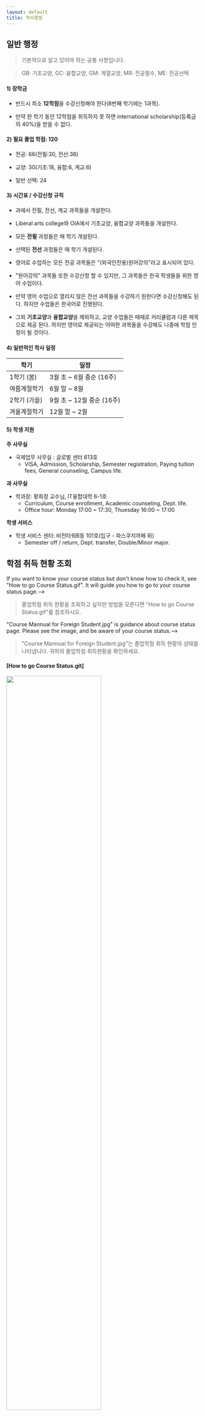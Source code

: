 ```yaml
---
layout: default
title: 학사행정
---
```


## 일반 행정
> 기본적으로 알고 있어야 하는 공통 사항입니다.

> GB: 기초교양<!--General-Basic-->, GC: 융합교양<!--General-Conversions-->, GM: 계열교양<!--General-Major-->, MR: 전공필수<!--Major-Mandatory-->, ME: 전공선택<!--Major-Elective-->

<!--#### 1) Scholarship-->
#### 1) 장학금
<!--- You must register at least **12 credits** (1 subject in 8th semester) every semester.-->
- 반드시 최소 **12학점**을 수강신청해야 한다(8번째 학기에는 1과목).
<!--- If you can't acquire 12 credits during one semester, you couldn't receive international scholarship(40% discount of tuition fee).-->
- 만약 한 학기 동안 12학점을 취득하지 못 하면 international scholarship(등록금의 40%)을 받을 수 없다.

<!--#### 2) Credit Requirements for graduation: 120-->
#### 2) 필요 졸업 학점: 120
<!--- Major: 66(MM:30, ME:36)-->
- 전공: 66(전필:30, 전선:36)
<!--- General Education 30(GB:18, GM:6, GC:6)-->
- 교양: 30(기초:18, 융합:6, 계교:6)
<!--- Extra units: 24-->
- 일반 선택: 24

<!--#### 3) Course offering / registration rules-->
#### 3) 시간표 / 수강신청 규칙
<!--- Department offer MM, ME, GM subjects.-->
- 과에서 전필, 전선, 계교 과목들을 개설한다.
<!--- Liberal arts college and OIA offer GB, GC subjects.-->
- Liberal arts college와 OIA에서 기초교양, 융합교양 과목들을 개설한다.
<!--- All **MM** courses are offered every semester.-->
- 모든 **전필** 과정들은 매 학기 개설된다.
<!--- Selected **ME** courses are offered every semester.-->
- 선택된 **전선** 과정들은 매 학기 개설된다.
<!--- Every major courses which are offered in english are marked as "(외국인전용)원어강의".-->
- 영어로 수업하는 모든 전공 과목들은 "(외국인전용)원어강의"라고 표시되어 있다.
<!--- You may also register "원어강의" subjects but thats are english lecture classes for korean students.-->
- "원어강의" 과목들 또한 수강신청 할 수 있지만, 그 과목들은 한국 학생들을 위한 영어 수업이다.
<!--- If you want to enroll any other **ME** subjects which are not open in english lecture you may register but lectures are conducted in korean.-->
- 만약 영어 수업으로 열리지 않은 전선 과목들을 수강하기 원한다면 수강신청해도 된다. 하지만 수업들은 한국어로 진행된다.
<!--- Except **GB** and **GM**, sometimes general subjects are offered different title as curriculum but you just take any subjects offered in english and that credits will be accepted later.-->
- 그외 **기초교양**과 **융합교양**을 제외하고, 교양 수업들은 때때로 커리큘럼과 다른 제목으로 제공 된다. 하지만 영어로 제공되는 어떠한 과목들을 수강해도 나중에 학점 인정이 될 것이다.

<!--#### 4) Academic Calendar in General-->
#### 4) 일반적인 학사 일정
<!--|Semester|Schedule|
|---|---|
|1st semester (Spring)|Early March ~ Mid. June (16 weeks)|
|Summer Vacation|	Late June ~ August|
|2nd semester (Fall)|Early September ~ Mid. December (16 weeks)|
|Winter Vacation|Late December ~ February|-->
|학기|일정|
|---|---|
|1학기 (봄)|3월 초 ~ 6월 중순 (16주)|
|여름계절학기|  6월 말 ~ 8월|
|2학기 (가을)|9월 초 ~ 12월 중순 (16주)|
|겨울계절학기|12월 말 ~ 2월|
 
<!--#### 5) Student support-->
#### 5) 학생 지원
<!--**Main contact point**-->
**주 사무실**
<!--- The office of international affairs: Room #613, Global center.-->
- 국제업무 사무실 : 글로벌 센터 613호
    - VISA, Admission, Scholarship, Semester registration, Paying tuition fees, General counseling, Campus life.

<!--**Department contact point**-->
**과 사무실**
<!--- Department chair: Prof. Hwang Hee Joung, Room #6-1, IT Building.-->
- 학과장: 황희정 교수님, IT융합대학 6-1호
    - Curriculum, Course enrollment, Academic counseling, Dept. life.
    - Office hour: Monday 17:00 ~ 17:30, Thuesday 16:00 ~ 17:00

<!--**Student service**-->
**학생 서비스**
<!--- Student service center: Room #101, Vision tower B (Entrance - behind the cafe pascucci)-->
- 학생 서비스 센터: 비전타워B동 101호(입구 - 파스쿠치까페 뒤)
    - Semester off / return, Dept. transfer, Double/Minor major.

## 학점 취득 현황 조회
<!--> If you want to know your course status but don't know how to check it, see "How to go Course Status.gif". It will guide you how to go to your course status page.-->
> 졸업학점 취득 현황을 조회하고 싶지만 방법을 모른다면 "How to go Course Status.gif"를 참조하시오.
<!--> "Course Mannual for Foreign Student.jpg" is guidance about course status page. Please see the image, and be aware of your course status.-->
> "Course Mannual for Foreign Student.jpg"는 졸업학점 취득 현황의 상태를 나타냅니다. 귀하의 졸업학점 취득현황을 확인하세요.

#### [How to go Course Status.git]
<img src="img/How to Go Course Status.gif" width="70%" height="70%">

#### [Course Mannual for Foreign Student.jpg]
<img src="img/Course_Mannual_for_Foreign_Student.JPG" width="70%" height="70%">



## 노트북 지원금 신청
## 전과 신청
## 커리큘럼
## 신청 가능 학점 수
## 수강 신청
## 외국인 강의 목록
## 등록금 고지서 출력
## 등록금 납부
